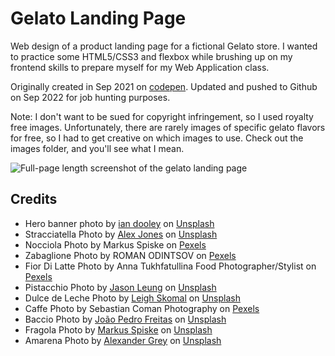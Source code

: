 # Gelato Landing Page

Web design of a product landing page for a fictional Gelato store. I wanted to practice some HTML5/CSS3 and flexbox while brushing up on my frontend skills to prepare myself for my Web Application class.

Originally created in Sep 2021 on [codepen](https://codepen.io/jenlieu/full/XWggvBz). Updated and pushed to Github on Sep 2022 for job hunting purposes.

Note: I don't want to be sued for copyright infringement, so I used royalty free images. Unfortunately, there are rarely images of specific gelato flavors for free, so I had to get creative on which images to use. Check out the images folder, and you'll see what I mean.

![Full-page length screenshot of the gelato landing page](../assets/screenshot.png)

## Credits
- Hero banner photo by <a href="https://unsplash.com/es/@sadswim?utm_source=unsplash&utm_medium=referral&utm_content=creditCopyText">ian dooley</a> on <a href="https://unsplash.com/photos/TLD6iCOlyb0t">Unsplash</a>
- Stracciatella Photo by <a href="https://unsplash.com/@alexjones?utm_source=unsplash&utm_medium=referral&utm_content=creditCopyText">Alex Jones</a> on <a href="https://unsplash.com/photos/VPnvh8vj7lc">Unsplash</a>
- Nocciola Photo by Markus Spiske on [Pexels](https://www.pexels.com/photo/person-holding-chocolate-ice-cream-cone-126790/)
- Zabaglione Photo by ROMAN ODINTSOV on [Pexels](https://www.pexels.com/photo/close-up-of-creamy-yellow-ice-cream-5060462/)
- Fior Di Latte Photo by Anna Tukhfatullina Food Photographer/Stylist on [Pexels](https://www.pexels.com/photo/close-up-photo-of-person-holding-ice-cream-2708337/)
- Pistacchio Photo by <a href="https://unsplash.com/@ninjason?utm_source=unsplash&utm_medium=referral&utm_content=creditCopyText">Jason Leung</a> on <a href="https://unsplash.com/photos/Q6uTgpjlE7A">Unsplash</a>
- Dulce de Leche Photo by <a href="https://unsplash.com/@leighskomal?utm_source=unsplash&utm_medium=referral&utm_content=creditCopyText">Leigh Skomal</a> on <a href="https://unsplash.com/photos/UoxIh9sDxY4t">Unsplash</a>
- Caffe Photo by Sebastian Coman Photography on [Pexels](https://www.pexels.com/photo/three-scoops-of-ice-cream-3625371/)
- Baccio Photo by <a href="https://unsplash.com/@joaopedru?utm_source=unsplash&utm_medium=referral&utm_content=creditCopyText">João Pedro Freitas</a> on <a href="https://unsplash.com/photos/L_7VYLQ5BO8">Unsplash</a>
- Fragola Photo by <a href="https://unsplash.com/@markusspiske?utm_source=unsplash&utm_medium=referral&utm_content=creditCopyText">Markus Spiske</a> on <a href="https://unsplash.com/photos/D9K7bFw2Vh8">Unsplash</a>
- Amarena Photo by <a href="https://unsplash.com/@sharonmccutcheon?utm_source=unsplash&utm_medium=referral&utm_content=creditCopyText">Alexander Grey</a> on <a href="https://unsplash.com/photos/qtYxt46As60">Unsplash</a>